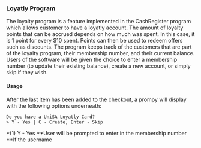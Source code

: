 ### Loyatly Program  
The loyalty program is a feature implemented in the CashRegister program which allows customer to have a loyatly account. The amount of loyalty points that can be accrued depends on how much was spent. In this case, it is 1 point for every $10 spent. Points can then be used to redeem offers such as discounts. The program keeps track of the customers that are part of the loyalty program, their membership number, and their current balance. Users of the software will be given the choice to enter a membership number (to update their existing balance), create a new account, or simply skip if they wish.

#### Usage
After the last item has been added to the checkout, a prompy will display with the following options underneath:

    Do you have a UniSA Loyatly Card?
    > Y - Yes | C - Create, Enter - Skip

*(1) Y - Yes
 **User will be prompted to enter in the membership number
 **If the username 
